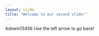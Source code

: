 ```yaml
---
layout: slide
title: "Welcome to our second slide!"
---
```

Ashwin13456
Use the left arrow to go back!
